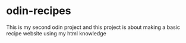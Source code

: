 # odin-recipes
This is my second odin project and this project is about making a basic recipe website using my html knowledge
